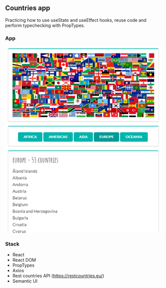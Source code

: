 ## Countries app

Practicing how to use useState and useEffect hooks, reuse code and perform typechecking with PropTypes.

### App

![app](public/img/app.png)

### Stack

-   React
-   React DOM
-   PropTypes
-   Axios
-   Rest countries API (<https://restcountries.eu/>)
-   Semantic UI

